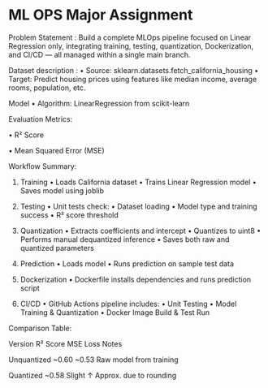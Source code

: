 # ML OPS Major Assignment
Problem Statement : 
Build a complete MLOps pipeline focused on Linear Regression only, integrating training, testing,
quantization, Dockerization, and CI/CD — all managed within a single main branch.

Dataset description :
• Source: sklearn.datasets.fetch_california_housing
• Target: Predict housing prices using features like median income, average rooms, population, etc.

Model
• Algorithm: LinearRegression from scikit-learn

Evaluation Metrics:

• R² Score

• Mean Squared Error (MSE)

Workflow Summary:

1. Training
• Loads California dataset
• Trains Linear Regression model
• Saves model using joblib

2. Testing
• Unit tests check:
• Dataset loading
• Model type and training success
• R² score threshold

3. Quantization
• Extracts coefficients and intercept
• Quantizes to uint8
• Performs manual dequantized inference
• Saves both raw and quantized parameters

4. Prediction
• Loads model
• Runs prediction on sample test data

5. Dockerization
• Dockerfile installs dependencies and runs prediction script

6. CI/CD
• GitHub Actions pipeline includes:
• Unit Testing
• Model Training & Quantization
• Docker Image Build & Test Run

Comparison Table:

Version	R² Score	MSE Loss	Notes

Unquantized	~0.60	~0.53	Raw model from training

Quantized	~0.58	Slight ↑	Approx. due to rounding

